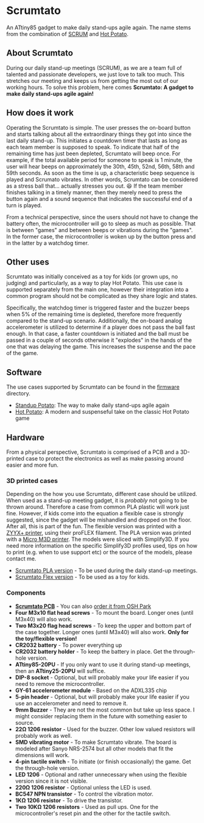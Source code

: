 # Scrumtato
An ATtiny85 gadget to make daily stand-ups agile again. The name stems from the combination of [SCRUM](https://en.wikipedia.org/wiki/Scrum_(software_development)) and [Hot Potato](https://en.wikipedia.org/wiki/Hot_potato_(game)).

## About Scrumtato
During our daily stand-up meetings (SCRUM), as we are a team full of talented and passionate developers, we just love to talk too much. This stretches our meeting and keeps us from getting the most out of our working hours. To solve this problem, here comes **Scrumtato: A gadget to make daily stand-ups agile again!**

## How does it work
Operating the Scrumtato is simple. The user presses the on-board button and starts talking about all the extraordinary things they got into since the last daily stand-up. This initiates a countdown timer that lasts as long as each team member is supposed to speak. To indicate that half of the remaining time has just been depleted, Scrumtato will beep once. For example, if the total available period for someone to speak is 1 minute, the user will hear beeps on approximately the 30th, 45th, 52nd, 56th, 58th and 59th seconds. As soon as the time is up, a characteristic beep sequence is played and Scrumato vibrates. In other words, Scrumtato can be considered as a stress ball that... actually stresses you out. :laughing: If the team member finishes talking in a timely manner, then they merely need to press the button again and a sound sequence that indicates the successful end of a turn is played.

From a technical perspective, since the users should not have to change the battery often, the microcontroller will go to sleep as much as possible. That is between "games" and between beeps or vibrations during the "games". In the former case, the microcontroller is woken up by the button press and in the latter by a watchdog timer.

## Other uses
Scrumtato was initially conceived as a toy for kids (or grown ups, no judging) and particularly, as a way to play Hot Potato. This use case is supported separately from the main one, however their integration into a common program should not be complicated as they share logic and states.

Specifically, the watchdog timer is triggered faster and the buzzer beeps when 5% of the remaining time is depleted, therefore more frequently compared to the stand-up scenario. Additionally, the on-board analog accelerometer is utilized to determine if a player does not pass the ball fast enough. In that case, a faster countdown is initiated and the ball must be passed in a couple of seconds otherwise it "explodes" in the hands of the one that was delaying the game. This increases the suspense and the pace of the game.

## Software
The use cases supported by Scrumtato can be found in the [firmware](firmware/) directory.

* [Standup Potato](firmware/StandupPotato/): The way to make daily stand-ups agile again
* [Hot Potato](firmware/HotPotato/): A modern and suspenseful take on the classic Hot Potato game

## Hardware
From a physical perspective, Scrumtato is comprised of a PCB and a 3D-printed case to protect the electronics as well as make passing around easier and more fun.

### 3D printed cases
Depending on the how you use Scrumtato, different case should be utilized. When used as a stand-up meeting gadget, it is *probably* not going to be thrown around. Therefore a case from common PLA plastic will work just fine. However, if kids come into the equation a flexible case is strongly suggested, since the gadget will be mishandled and dropped on the floor. After all, this is part of the fun. The flexible version was printed with a [ZYYX+ printer](http://www.zyyx3dprinter.com/), using their proFLEX filament. The PLA version was printed with a [Micro M3D printer](https://printm3d.com/themicro/). The models were sliced with Simplify3D. If you need more information on the specific Simplify3D profiles used, tips on how to print (e.g. when to use support etc) or the source of the models, please contact me.

* [Scrumtato PLA version](physibles/pla) - To be used during the daily stand-up meetings.
* [Scrumtato Flex version](physibles/flex) - To be used as a toy for kids.

### Components
* **[Scrumtato PCB](hardware/)** - You can also [order it from OSH Park](https://oshpark.com/shared_projects/IlETBDKz)
* **Four M3x10 flat head screws** - To mount the board. Longer ones (until M3x40) will also work.
* **Two M3x20 flag head screws** - To keep the upper and bottom part of the case together. Longer ones (until M3x40) will also work. **Only for the toy/flexible version!**
* **CR2032 battery** - To power everything up
* **CR2032 battery holder** - To keep the battery in place. Get the through-hole version.
* **ATtiny85-20PU** - If you only want to use it during stand-up meetings, then an **ATtiny25-20PU** will suffice.
* **DIP-8 socket** - Optional, but will probably make your life easier if you need to remove the microcontroller.
* **GY-61 accelerometer module** - Based on the ADXL335 chip
* **5-pin header** - Optional, but will probably make your life easier if you use an accelerometer and need to remove it.
* **9mm Buzzer** - They are not the most common but take up less space. I might consider replacing them in the future with something easier to source.
* **22Ω 1206 resistor** - Used for the buzzer. Other low valued resistors will probably work as well.
* **SMD vibrating motor** - To make Scrumtato vibrate. The board is modeled after Sanyo NRS-2574 but all other models that fit the dimensions will work.
* **4-pin tactile switch** - To initiate (or finish occasionally) the game. Get the through-hole version.
* **LED 1206** - Optional and rather unnecessary when using the flexible version since it is not visible.
* **220Ω 1206 resistor** - Optional unless the LED is used.
* **BC547 NPN transistor** - To control the vibration motor.
* **1KΩ 1206 resistor** - To drive the transistor.
* **Two 10KΩ 1206 resistors** - Used as pull ups. One for the microcontroller's reset pin and the other for the tactile switch.
